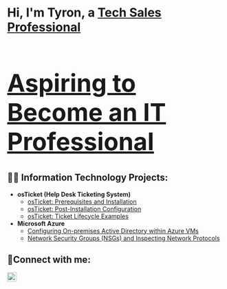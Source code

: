 <h1>Hi, I'm Tyron, a <a href="https://linkedin.com/in/TyronStewart/">Tech Sales Professional <h1>Aspiring to Become an IT Professional</a></h1>

<h2>👨‍💻 Information Technology Projects:</h2>

- <b>osTicket (Help Desk Ticketing System)</b>
  - [osTicket: Prerequisites and Installation](https://github.com/Tstewart2408/osticket-prereqs)
  - [osTicket: Post-Installation Configuration](https://github.com/Tstewart2408/osTicket-Post-Install-Config.git)
  - [osTicket: Ticket Lifecycle Examples](https://github.com/Tstewart2408/osTicket-Lifecycle-Examples-.git)
- <b>Microsoft Azure</b>
  - [Configuring On-premises Active Directory within Azure VMs](https://github.com/configure-ad)
  - [Network Security Groups (NSGs) and Inspecting Network Protocols](https://github.com/Tstewart2408/Azure-Network-Protocols-.git)

<h2>🤳Connect with me:</h2>

[<img align="left" alt="Josh | LinkedIn" width="22px" src="https://cdn.jsdelivr.net/npm/simple-icons@v3/icons/linkedin.svg" />][linkedin]


[linkedin]: https://linkedin.com/in/TyronStewart
